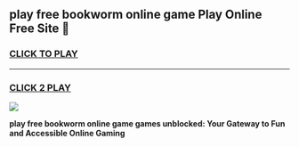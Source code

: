 
## play free bookworm online game Play Online Free Site 👋
<h3>
<a href="https://download.freeplayer.one?title=play_free_bookworm_online_game&ref=21F">CLICK TO PLAY</a></h3>
<hr>

<h3>
<a href="https://download.freeplayer.one?title=play_free_bookworm_online_game&ref=21F">CLICK 2 PLAY</a>
  
</h3>

<a href="https://download.freeplayer.one?title=play_free_bookworm_online_game&ref=21F"><img src="https://cdnb.artstation.com/p/assets/images/images/032/539/853/original/anto-thomas-button-gif.gif"></a>


**play free bookworm online game games unblocked: Your Gateway to Fun and Accessible Online Gaming**
